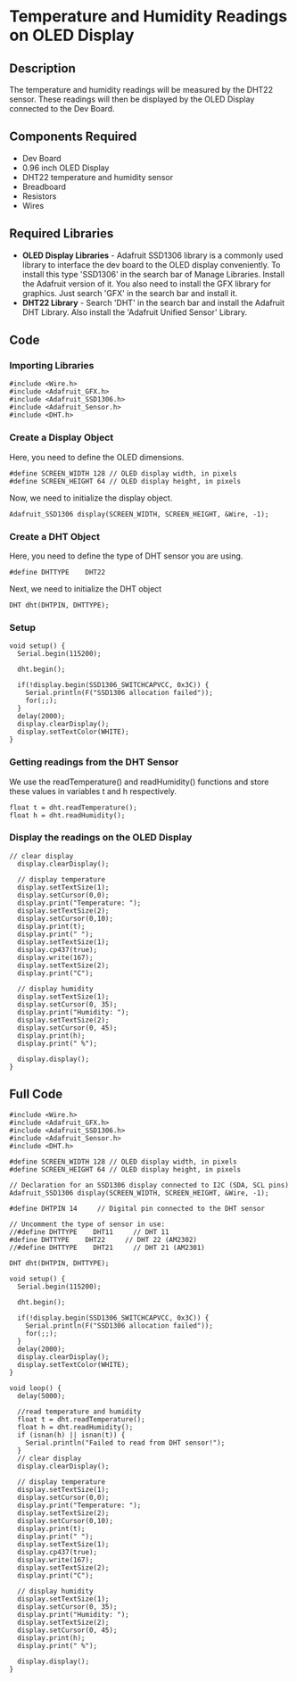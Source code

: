 # Temperature and Humidity Readings on OLED Display
## Description
The temperature and humidity readings will be measured by the DHT22 sensor. These readings will then be displayed by the OLED Display connected to the Dev Board.
## Components Required
* Dev Board
* 0.96 inch OLED Display
* DHT22 temperature and humidity sensor
* Breadboard
* Resistors
* Wires
## Required Libraries
* **OLED Display Libraries** - Adafruit SSD1306 library is a commonly used library to interface the dev board to the OLED display conveniently. To install this type 'SSD1306' in the search bar of Manage Libraries. Install the Adafruit version of it. You also need to install the GFX library for graphics. Just search 'GFX' in the search bar and install it.
*  **DHT22 Library** - Search 'DHT' in the search bar and install the Adafruit DHT Library. Also install the 'Adafruit Unified Sensor' Library.
## Code
### Importing Libraries
```
#include <Wire.h>
#include <Adafruit_GFX.h>
#include <Adafruit_SSD1306.h>
#include <Adafruit_Sensor.h>
#include <DHT.h>
```
### Create a Display Object
Here, you need to define the OLED dimensions.
```
#define SCREEN_WIDTH 128 // OLED display width, in pixels
#define SCREEN_HEIGHT 64 // OLED display height, in pixels
```
Now, we need to initialize the display object.
```
Adafruit_SSD1306 display(SCREEN_WIDTH, SCREEN_HEIGHT, &Wire, -1);
```
### Create a DHT Object
Here, you need to define the type of DHT sensor you are using.
```
#define DHTTYPE    DHT22
```
Next, we need to initialize the DHT object
```
DHT dht(DHTPIN, DHTTYPE);
```
### Setup
```
void setup() {
  Serial.begin(115200);

  dht.begin();

  if(!display.begin(SSD1306_SWITCHCAPVCC, 0x3C)) {
    Serial.println(F("SSD1306 allocation failed"));
    for(;;);
  }
  delay(2000);
  display.clearDisplay();
  display.setTextColor(WHITE);
}
```
### Getting readings from the DHT Sensor
We use the readTemperature() and readHumidity() functions and store these values in variables t and h respectively.
```
float t = dht.readTemperature();
float h = dht.readHumidity();
```
### Display the readings on the OLED Display
```
// clear display
  display.clearDisplay();
  
  // display temperature
  display.setTextSize(1);
  display.setCursor(0,0);
  display.print("Temperature: ");
  display.setTextSize(2);
  display.setCursor(0,10);
  display.print(t);
  display.print(" ");
  display.setTextSize(1);
  display.cp437(true);
  display.write(167);
  display.setTextSize(2);
  display.print("C");
  
  // display humidity
  display.setTextSize(1);
  display.setCursor(0, 35);
  display.print("Humidity: ");
  display.setTextSize(2);
  display.setCursor(0, 45);
  display.print(h);
  display.print(" %"); 
  
  display.display(); 
}
```
## Full Code
```
#include <Wire.h>
#include <Adafruit_GFX.h>
#include <Adafruit_SSD1306.h>
#include <Adafruit_Sensor.h>
#include <DHT.h>

#define SCREEN_WIDTH 128 // OLED display width, in pixels
#define SCREEN_HEIGHT 64 // OLED display height, in pixels

// Declaration for an SSD1306 display connected to I2C (SDA, SCL pins)
Adafruit_SSD1306 display(SCREEN_WIDTH, SCREEN_HEIGHT, &Wire, -1);

#define DHTPIN 14     // Digital pin connected to the DHT sensor

// Uncomment the type of sensor in use:
//#define DHTTYPE    DHT11     // DHT 11
#define DHTTYPE    DHT22     // DHT 22 (AM2302)
//#define DHTTYPE    DHT21     // DHT 21 (AM2301)

DHT dht(DHTPIN, DHTTYPE);

void setup() {
  Serial.begin(115200);

  dht.begin();

  if(!display.begin(SSD1306_SWITCHCAPVCC, 0x3C)) {
    Serial.println(F("SSD1306 allocation failed"));
    for(;;);
  }
  delay(2000);
  display.clearDisplay();
  display.setTextColor(WHITE);
}

void loop() {
  delay(5000);

  //read temperature and humidity
  float t = dht.readTemperature();
  float h = dht.readHumidity();
  if (isnan(h) || isnan(t)) {
    Serial.println("Failed to read from DHT sensor!");
  }
  // clear display
  display.clearDisplay();
  
  // display temperature
  display.setTextSize(1);
  display.setCursor(0,0);
  display.print("Temperature: ");
  display.setTextSize(2);
  display.setCursor(0,10);
  display.print(t);
  display.print(" ");
  display.setTextSize(1);
  display.cp437(true);
  display.write(167);
  display.setTextSize(2);
  display.print("C");
  
  // display humidity
  display.setTextSize(1);
  display.setCursor(0, 35);
  display.print("Humidity: ");
  display.setTextSize(2);
  display.setCursor(0, 45);
  display.print(h);
  display.print(" %"); 
  
  display.display(); 
}
```
